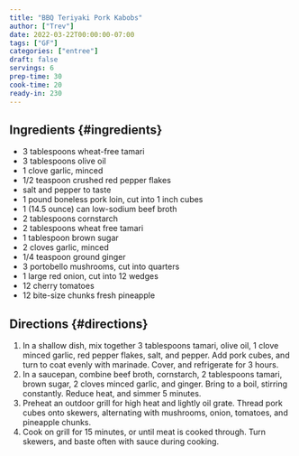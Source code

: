 ```yaml
---
title: "BBQ Teriyaki Pork Kabobs"
author: ["Trev"]
date: 2022-03-22T00:00:00-07:00
tags: ["GF"]
categories: ["entree"]
draft: false
servings: 6
prep-time: 30
cook-time: 20
ready-in: 230
---
```


## Ingredients {#ingredients}

-   3 tablespoons wheat-free tamari
-   3 tablespoons olive oil
-   1 clove garlic, minced
-   1/2 teaspoon crushed red pepper flakes
-   salt and pepper to taste
-   1 pound boneless pork loin, cut into 1 inch cubes
-   1 (14.5 ounce) can low-sodium beef broth
-   2 tablespoons cornstarch
-   2 tablespoons wheat free tamari
-   1 tablespoon brown sugar
-   2 cloves garlic, minced
-   1/4 teaspoon ground ginger
-   3 portobello mushrooms, cut into quarters
-   1 large red onion, cut into 12 wedges
-   12 cherry tomatoes
-   12 bite-size chunks fresh pineapple


## Directions {#directions}

1.  In a shallow dish, mix together 3 tablespoons tamari, olive oil, 1 clove minced garlic, red pepper flakes, salt, and pepper. Add pork cubes, and turn to coat evenly with marinade. Cover, and refrigerate for 3 hours.
2.  In a saucepan, combine beef broth, cornstarch, 2 tablespoons tamari, brown sugar, 2 cloves minced garlic, and ginger. Bring to a boil, stirring constantly. Reduce heat, and simmer 5 minutes.
3.  Preheat an outdoor grill for high heat and lightly oil grate. Thread pork cubes onto skewers, alternating with mushrooms, onion, tomatoes, and pineapple chunks.
4.  Cook on grill for 15 minutes, or until meat is cooked through. Turn skewers, and baste often with sauce during cooking.